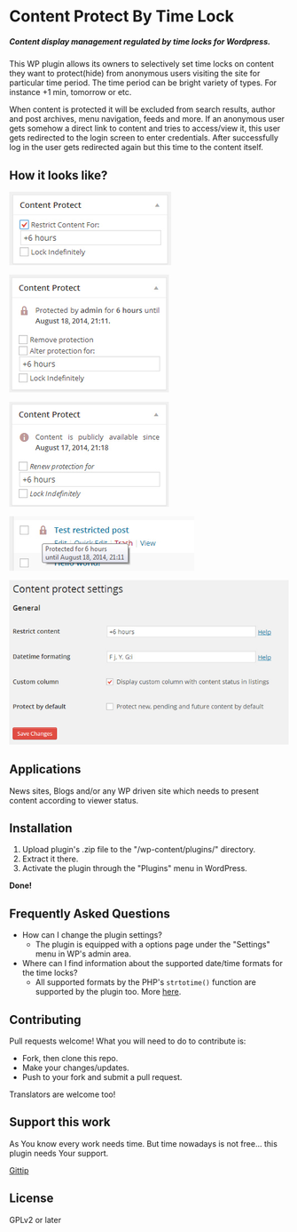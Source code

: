 # Content Protect By Time Lock
##### Content display management regulated by time locks for Wordpress.

This WP plugin allows its owners to selectively set time locks on content they want to protect(hide) from anonymous users visiting the site for particular time period. The time period can be bright variety of types. For instance +1 min,  tomorrow or etc.

When content is protected it will be excluded from search results, author and post archives, menu navigation, feeds and more. If an anonymous user gets somehow a direct link to content and tries to access/view it, this user gets redirected to the login screen to enter credentials. After successfully log in the user gets redirected again but this time to the content itself.

## How it looks like?
![](screenshot-1.jpg)

![](screenshot-2.jpg)

![](screenshot-3.jpg)

![](screenshot-4.jpg)

![](screenshot-5.jpg)

## Applications
News sites, Blogs and/or any WP driven site which needs to present content according to viewer status.

## Installation
1. Upload plugin's .zip file to the "/wp-content/plugins/" directory.
2. Extract it there.
3. Activate the plugin through the "Plugins" menu in WordPress.

**Done!**

## Frequently Asked Questions
- How can I change the plugin settings?
  * The plugin is equipped with a options page under the "Settings"  menu in WP's admin area.
- Where can I find information about the supported date/time formats for the time locks?
  * All supported formats by the PHP's `strtotime()` function are supported by the plugin too. More [here]( http://php.net/manual/en/datetime.formats.relative.php).

## Contributing
Pull requests welcome! What you will need to do to contribute is:

- Fork, then clone this repo.
- Make your changes/updates.
- Push to your fork and submit a pull request.

Translators are welcome too!

## Support this work
As You know every work needs time. But time nowadays is not free... this plugin needs Your support.

[Gittip](https://gittip.com/ColorfullyMe)

## License
GPLv2 or later
